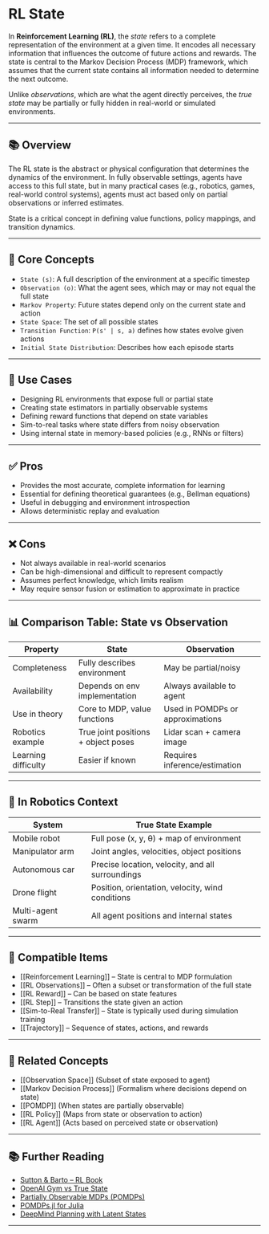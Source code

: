 # RL State

In **Reinforcement Learning (RL)**, the *state* refers to a complete representation of the environment at a given time. It encodes all necessary information that influences the outcome of future actions and rewards. The state is central to the Markov Decision Process (MDP) framework, which assumes that the current state contains all information needed to determine the next outcome.

Unlike *observations*, which are what the agent directly perceives, the *true state* may be partially or fully hidden in real-world or simulated environments.

---

## 📚 Overview

The RL state is the abstract or physical configuration that determines the dynamics of the environment. In fully observable settings, agents have access to this full state, but in many practical cases (e.g., robotics, games, real-world control systems), agents must act based only on partial observations or inferred estimates.

State is a critical concept in defining value functions, policy mappings, and transition dynamics.

---

## 🧠 Core Concepts

- `State (s)`: A full description of the environment at a specific timestep  
- `Observation (o)`: What the agent sees, which may or may not equal the full state  
- `Markov Property`: Future states depend only on the current state and action  
- `State Space`: The set of all possible states  
- `Transition Function`: `P(s' | s, a)` defines how states evolve given actions  
- `Initial State Distribution`: Describes how each episode starts  

---

## 🧰 Use Cases

- Designing RL environments that expose full or partial state  
- Creating state estimators in partially observable systems  
- Defining reward functions that depend on state variables  
- Sim-to-real tasks where state differs from noisy observation  
- Using internal state in memory-based policies (e.g., RNNs or filters)  

---

## ✅ Pros

- Provides the most accurate, complete information for learning  
- Essential for defining theoretical guarantees (e.g., Bellman equations)  
- Useful in debugging and environment introspection  
- Allows deterministic replay and evaluation  

---

## ❌ Cons

- Not always available in real-world scenarios  
- Can be high-dimensional and difficult to represent compactly  
- Assumes perfect knowledge, which limits realism  
- May require sensor fusion or estimation to approximate in practice  

---

## 📊 Comparison Table: State vs Observation

| Property             | State                        | Observation                   |
|----------------------|------------------------------|-------------------------------|
| Completeness         | Fully describes environment   | May be partial/noisy          |
| Availability         | Depends on env implementation| Always available to agent      |
| Use in theory        | Core to MDP, value functions  | Used in POMDPs or approximations |
| Robotics example     | True joint positions + object poses | Lidar scan + camera image      |
| Learning difficulty  | Easier if known               | Requires inference/estimation |

---

## 🤖 In Robotics Context

| System              | True State Example                              |
|---------------------|--------------------------------------------------|
| Mobile robot        | Full pose (x, y, θ) + map of environment         |
| Manipulator arm     | Joint angles, velocities, object positions       |
| Autonomous car      | Precise location, velocity, and all surroundings |
| Drone flight        | Position, orientation, velocity, wind conditions |
| Multi-agent swarm   | All agent positions and internal states          |

---

## 🔧 Compatible Items

- [[Reinforcement Learning]] – State is central to MDP formulation  
- [[RL Observations]] – Often a subset or transformation of the full state  
- [[RL Reward]] – Can be based on state features  
- [[RL Step]] – Transitions the state given an action  
- [[Sim-to-Real Transfer]] – State is typically used during simulation training  
- [[Trajectory]] – Sequence of states, actions, and rewards  

---

## 🔗 Related Concepts

- [[Observation Space]] (Subset of state exposed to agent)  
- [[Markov Decision Process]] (Formalism where decisions depend on state)  
- [[POMDP]] (When states are partially observable)  
- [[RL Policy]] (Maps from state or observation to action)  
- [[RL Agent]] (Acts based on perceived state or observation)  

---

## 📚 Further Reading

- [Sutton & Barto – RL Book](http://incompleteideas.net/book/the-book.html)  
- [OpenAI Gym vs True State](https://gymnasium.farama.org/)  
- [Partially Observable MDPs (POMDPs)](https://web.stanford.edu/class/psych209/Readings/SuttonBartoIPRLBook2ndEd.pdf)  
- [POMDPs.jl for Julia](https://github.com/JuliaPOMDP/POMDPs.jl)  
- [DeepMind Planning with Latent States](https://arxiv.org/abs/1806.01822)  

---
